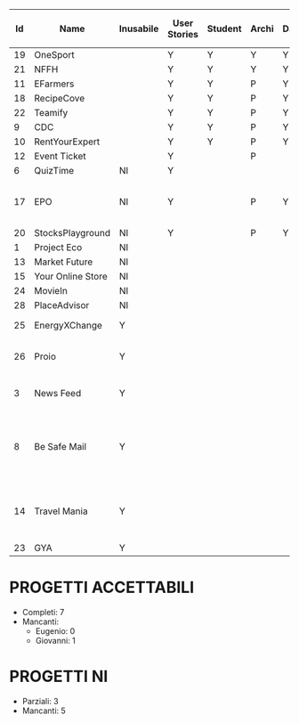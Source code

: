 | Id | Name | Inusabile |User Stories | Student | Archi | DataMetrics | Graph | Editor | Problemi | UserStoriesSanization | Endpoint | Deliver ID | Ready to Deliver |
|----|------|--------------|---------|-------|-------------|-------|--------|----------|-----------|------------|------------|------------|------------|
| 19 | OneSport |   | Y | Y | Y | Y | Y | E |  | Y | Y | 1 | Ready |
| 21 | NFFH |  | Y |Y | Y | Y | Y | G |  |  |  |  |  |
| 11 | EFarmers |  | Y | Y | P | Y | Y | E |  | Y | Y | 3 | Ready |
| 18 | RecipeCove |  | Y | Y | P | Y | Y | E |  |  |  |  |  |
| 22 | Teamify |  | Y | Y | P | Y | Y | E |  |  |  |  |  |
| 9 | CDC |  | Y | Y | P | Y | Y | G |  |  |  |  |  |
| 10 | RentYourExpert |  | Y | Y | P | Y | Y | E |  |  |  |  |  |
| 12 | Event Ticket |  | Y |  | P |  |  | G |  |  |  |  |  |
| 6 | QuizTime | NI | Y |  |  |  |  | E |  |  |  |  |  |
| 17 | EPO | NI | Y |  | P | Y | Y | G | Codice student molto strano |  |  |  |  |
| 20 | StocksPlayground | NI | Y |  | P | Y | Y | G |  |  |  |  |  |
| 1 | Project Eco | NI |  |  |  |  |  |  |  |  |  |  |  |
| 13 | Market Future | NI |  |  |  |  |  |  |  |  |  |  |  |
| 15 | Your Online Store | NI |  |  |  |  |  |  |  |  |  |  |  |
| 24 | MovieIn | NI |  |  |  |  |  |  |  |  |  |  |  |
| 28 | PlaceAdvisor | NI |  |  |  |  |  |  |  |  |  |  |
| 25 | EnergyXChange | Y |  |  |  |  |  |  | Troppo basico |  |  |  |  |
| 26 | Proio | Y |  |  |  |  |  |  | Pessime User stories |  |  |  |  |
| 3 | News Feed | Y |  |  |  |  |  |  | User Stories inusabili |  |  |  |  |
| 8 | Be Safe Mail | Y |  |  |  |  |  |  | DDS, User Stories pessime, progetto inusabile |  |  |  |  |
| 14 | Travel Mania | Y |  |  |  |  |  | E | Pessime User Stories, codice DDS |  |  |  |  |
| 23 | GYA | Y |  |  |  |  |  | G |  | N |




# PROGETTI ACCETTABILI

- Completi: 7
- Mancanti:
  - Eugenio: 0
  - Giovanni: 1

# PROGETTI NI
- Parziali: 3
- Mancanti: 5
